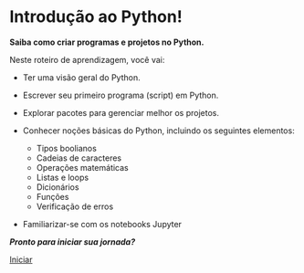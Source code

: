 # Introdução ao Python! 

**Saiba como criar programas e projetos no Python.** 

Neste roteiro de aprendizagem, você vai:

- Ter uma visão geral do Python.
- Escrever seu primeiro programa (script) em Python.
- Explorar pacotes para gerenciar melhor os projetos.
- Conhecer noções básicas do Python, incluindo os seguintes elementos:
    - Tipos boolianos
    - Cadeias de caracteres
    - Operações matemáticas
    - Listas e loops
    - Dicionários
    - Funções
    - Verificação de erros

- Familiarizar-se com os notebooks Jupyter

***Pronto para iniciar sua jornada?***

[Iniciar](overview.md)